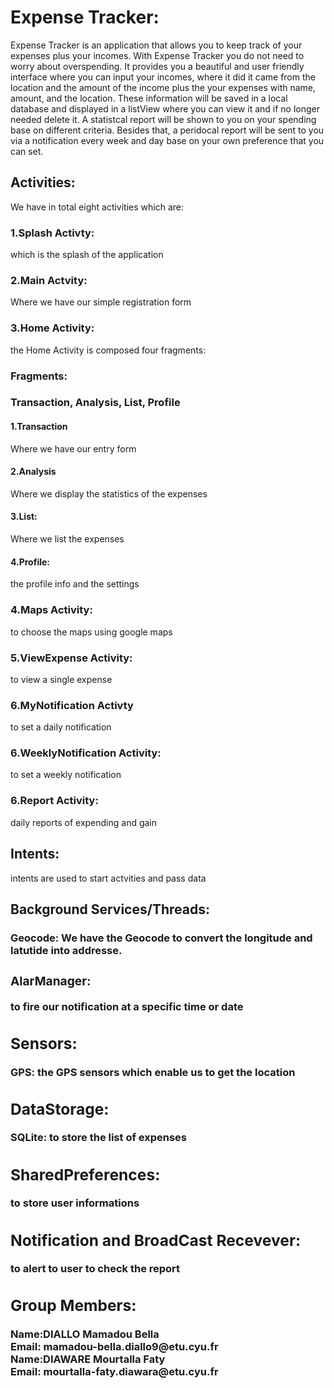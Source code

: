 <h1>Expense Tracker:</h1>
Expense Tracker is an application that allows you to keep track of your expenses plus your incomes. With Expense Tracker you do not need to worry about overspending. It provides you a beautiful and user friendly interface where you can input your incomes, where it did it came from the location and the amount of the income plus the your expenses with name, amount, and the location. These information will be saved in a local database and displayed in a listView where you can view it and if no longer needed delete it. A statistcal report will be shown to you on your spending base on different criteria. Besides that, a peridocal report will be sent to you via a notification every week and day base on your own preference that you can set. 

<h2>Activities:</h2>
   We have in total eight activities which are:  
    <h3>1.Splash Activty:</h3>   
      which is the splash of the application  
    <h3>2.Main Actvity:</h3>   
       Where we have our simple registration form  
    <h3>3.Home Activity:</h3>  
       the Home Activity is composed four fragments:   
    <h3>Fragments:<h3> 
        Transaction, Analysis, List, Profile  
        <h4>1.Transaction</h4>  
            Where we have our entry form  
        <h4>2.Analysis</h4>   
            Where we display the statistics of the expenses  
        <h4>3.List:</h4>  
            Where we list the expenses  
        <h4>4.Profile:</h4>  
            the profile info and the settings  
    <h3>4.Maps Activity:</h3> 
    to choose the maps using google maps  
    <h3>5.ViewExpense Activity:</h3>  
        to view a single expense  
    <h3>6.MyNotification Activty</h3> 
        to set a daily notification  
    <h3>6.WeeklyNotification Activity:</h3> 
        to set a weekly notification  
    <h3>6.Report Activity:</h3> 
        daily reports of expending and gain
<h2>Intents:</h2> 
   intents are used to start actvities and pass data  
<h2>Background Services/Threads:</h2> 
    <h3>Geocode:<h/3> We have the Geocode to convert the longitude and latutide into addresse.  
    <h3>AlarManager:</h3> to fire our notification at a specific time or date  
<h2>Sensors:</h2>  
   GPS: the GPS sensors which enable us to get the location  
<h2>DataStorage:</h2>  
   SQLite: to store the list of expenses  
<h2>SharedPreferences:</h2>  
    to store user informations  
<h2>Notification and BroadCast Recevever:</h2>  
  to alert to user to check the report  
 
<h2>Group Members: </h2> 
  Name:DIALLO Mamadou Bella  </br>
  Email: mamadou-bella.diallo9@etu.cyu.fr  </br>
  Name:DIAWARE Mourtalla Faty  </br>
  Email: mourtalla-faty.diawara@etu.cyu.fr 


